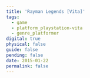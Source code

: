 ```yaml
---
title: 'Rayman Legends [Vita]'
tags:
  - game
  - platform_playstation-vita
  - genre_platformer
digital: true
physical: false
guide: false
pending: false
date: 2015-01-22
permalink: false
---
```

